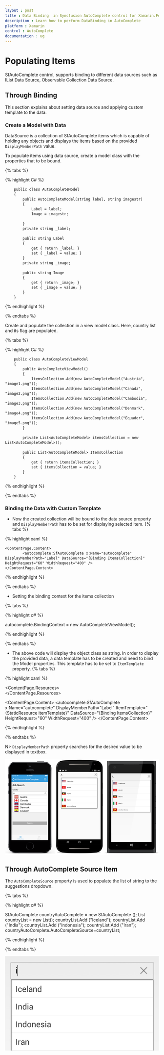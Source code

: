 ```yaml
---
layout : post
title : Data Binding  in Syncfusion AutoComplete control for Xamarin.Forms
description : Learn how to perform DataBinding in AutoComplete
platform : Xamarin
control : AutoComplete
documentation : ug
---
```


# Populating Items

SfAutoComplete control, supports binding to different data sources such as IList Data Source, Observable Collection Data Source. 

## Through Binding

This section explains about setting data source and applying custom template to the data.

### Create a Model with Data

DataSource is a collection of SfAutoComplete items which is capable of holding any objects and displays the items based on the provided `DisplayMemberPath` value.

To populate items using data source, create a model class with the properties that to be bound.

{% tabs %}

{% highlight C# %}

     	public class AutoCompleteModel
		{
			public AutoCompleteModel(string label, string imagestr)
			{
				Label = label;
				Image = imagestr;

			}
		 	private string _label;

			public string Label
			{
				get { return _label; }
				set { _label = value; }
			}
			private string _image;

			public string Image
			{
				get { return _image; }
				set { _image = value; }
			}
		}

{% endhighlight %}

{% endtabs %}

Create and populate the collection in a view model class. Here, country list and its flag are populated. 

{% tabs %}

{% highlight C# %}

	    public class AutoCompleteViewModel
		{
			public AutoCompleteViewModel()
			{
				ItemsCollection.Add(new AutoCompleteModel("Austria", "image1.png"));
				ItemsCollection.Add(new AutoCompleteModel("Canada",  "image2.png"));
				ItemsCollection.Add(new AutoCompleteModel("Cambodia", "image3.png"));
				ItemsCollection.Add(new AutoCompleteModel("Denmark", "image4.png"));
				ItemsCollection.Add(new AutoCompleteModel("Equador", "image5.png"));
			}

			private List<AutoCompleteModel> itemsCollection = new List<AutoCompleteModel>();

			public List<AutoCompleteModel> ItemsCollection
			{
				get { return itemsCollection; }
				set { itemsCollection = value; }
			}
		}

{% endhighlight %}

{% endtabs %}


### Binding the Data with Custom Template

* Now the created collection will be bound to the data source property and `DisplayMemberPath` has to be set for displaying selected item.
{% tabs %}

{% highlight xaml %}
	
    <ContentPage.Content>
			<autocomplete:SfAutoComplete x:Name="autocomplete" DisplayMemberPath="Label" DataSource="{Binding ItemsCollection}" HeightRequest="60" WidthRequest="400" />
	</ContentPage.Content>
	
{% endhighlight %}

{% endtabs %}

* Setting the binding context for the items collection

{% tabs %}

{% highlight c# %}

autocomplete.BindingContext = new AutoCompleteViewModel();
	 
{% endhighlight %}

{% endtabs %}

* The above code will display the object class as string. In order to display the provided data, a data template has to be created and need to bind the Model properties. This template has to be set to `ItemTemplate` property.
{% tabs %}

{% highlight xaml %}

<ContentPage.Resources>
   <ResourceDictionary>
     	<DataTemplate x:Key="itemTemplate">
       	 <StackLayout Orientation="Horizontal">
        	<Image Source="{Binding Image}" HeightRequest="50" WidthRequest="50" Aspect="AspectFit"/>
            <Label Text="{Binding Label}" TextColor="Black"/>            
         </StackLayout>
      </DataTemplate>
   </ResourceDictionary>
</ContentPage.Resources>
	
<ContentPage.Content>
     <autocomplete:SfAutoComplete x:Name="autocomplete" DisplayMemberPath="Label" ItemTemplate="{StaticResource itemTemplate}" DataSource="{Binding ItemsCollection}" HeightRequest="60" WidthRequest="400" />
</ContentPage.Content>
	
{% endhighlight %}

{% endtabs %}

N> `DisplayMemberPath` property searches for the desired value to be displayed in textbox.

![](images/autocompleteitemsource.png)

## Through AutoComplete Source Item

The `AutoCompleteSource` property is used to populate the list of string to the suggestions dropdown.

{% tabs %}
	
{% highlight c# %}

SfAutoComplete countryAutoComplete = new SfAutoComplete ();
List<String> countryList = new List<String>(); 
countryList.Add ("Iceland");
countryList.Add ("India");
countryList.Add ("Indonesia");
countryList.Add ("Iran");
countryAutoComplete.AutoCompleteSource=countryList;
	 
{% endhighlight %}

{% endtabs %}

	
![](images/autocompletesource.png)